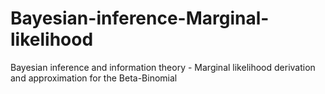 # Bayesian-inference-Marginal-likelihood
Bayesian inference and information theory - Marginal likelihood derivation and approximation for the Beta-Binomial
